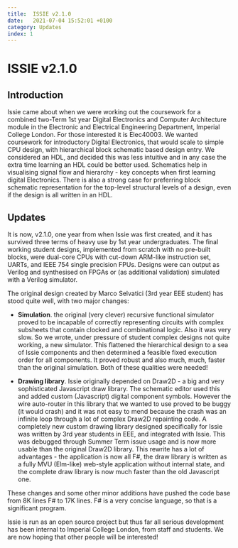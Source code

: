 ```yaml
---
title:  ISSIE v2.1.0
date:   2021-07-04 15:52:01 +0100
category: Updates
index: 1
---
```


# ISSIE v2.1.0

## Introduction

Issie came about when we were working out the coursework for a combined two-Term 1st year Digital Electronics and Computer Architecture module in the Electronic and Electrical Engineering Department, Imperial College London. For those interested it is Elec40003. We wanted coursework for introductory Digital Electronics, that would scale to simple CPU design, with hierarchical block schematic based design entry. We considered an HDL, and decided this was less intuitive and in any case the extra time learning an HDL could be better used. Schematics help in visualising signal flow and hierarchy - key concepts when first learning digital Electronics. There is also a strong case for preferring block schematic representation for the top-level structural levels of a design, even if the design is all written in an HDL.

## Updates

It is now, v2.1.0, one year from when Issie was first created, and it has survived three terms of heavy use by 1st year undergraduates. The final working student designs, implemented from scratch with no pre-built blocks, were dual-core CPUs with cut-down ARM-like instruction set, UARTs, and IEEE 754 single precision FPUs. Designs were can output as Verilog and synthesised on FPGAs or (as additional validation) simulated with a Verilog simulator.

The original design created by Marco Selvatici (3rd year EEE student) has stood quite well, with two major changes:

- **Simulation**. the original (very clever) recursive functional simulator proved to be incapable of correctly representing circuits with complex subsheets that contain clocked and combinational logic. Also it was very slow. So we wrote, under pressure of student complex designs not quite working, a new simulator. This flattened the hierarchical design to a sea of Issie components and then determined a feasible fixed execution order for all components. It proved robust and also much, much, faster than the original simulation. Both of these qualities were needed!

- **Drawing library**. Issie originally depended on Draw2D - a big and very sophisticated Javascript draw library. The schematic editor used this and added custom (Javascript) digital component symbols. However the wire auto-router in this library that we wanted to use proved to be buggy (it would crash) and it was not easy to mend because the crash was an infinite loop through a lot of complex Draw2D repainting code. A completely new custom drawing library designed specifically for Issie was written by 3rd year students in EEE, and integrated with Issie. This was debugged through Summer Term issue usage and is now more usable than the original Draw2D library. This rewrite has a lot of advantages - the application is now all F#, the draw library is written as a fully MVU (Elm-like) web-style application without internal state, and the complete draw library is now much faster than the old Javascript one.

These changes and some other minor additions have pushed the code base from 8K lines F# to 17K lines. F# is a very concise language, so that is a significant program.

Issie is run as an open source project but thus far all serious development has been internal to Imperial College London, from staff and students. We are now hoping that other people will be interested!